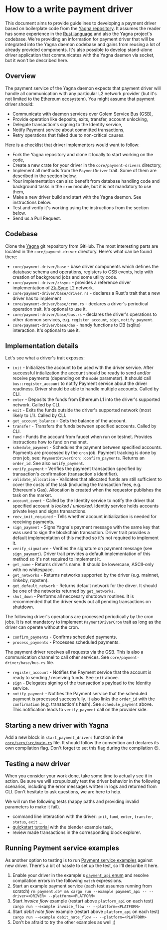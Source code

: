 # How to a write payment driver

This document aims to provide guidelines to developing a payment driver based on boilerplate code from the [Yagna repository](https://github.com/golemfactory/yagna). It assumes the reader has some experience in the [Rust language](https://www.rust-lang.org/) and also the Yagna project's codebase. We're providing an information for payment driver that will be integrated into the Yagna daemon codebase and gains from reusing a lot of already provided components. It's also possible to develop stand-alone driver application that communicates with the Yagna daemon via socket, but it won't be described here.

## Overview

The payment service of the Yagna daemon expects that payment driver will handle all communication with any particular L2 network provider \(but it's not limited to the Ethereum ecosystem\). You might assume that payment driver should:

* Communicate with daemon services over Golem Service Bus \(GSB\),
* Provide operation like deposits, exits, transfer, account unlocking,
* Delegate transaction's signing to the Identity service,
* Notify Payment service about committed transactions,
* Retry operations that failed due to non-critical causes.

Here is a checklist that driver implementors would want to follow:

* Fork the Yagna repository and clone it locally to start working on the code,
* Create a new crate for your driver in the `core/payment-drivers` directory,
* Implement all methods from the `PaymentDriver` trait. Some of them are described in the section below,
* Your implementation can also benefit from database handling code and background tasks in the `cron` module, but it is not mandatory to use them,
* Make a new driver build and start with the Yagna daemon. See instructions below.
* Test and verify it's working using the instructions from the section below.
* Send us a Pull Request.

## Codebase

Clone the [Yagna](https://github.com/golemfactory/yagna) git repository from GitHub. The most interesting parts are located in the `core/payment-driver` directory. Here's what can be found there:

* `core/payment-driver/base` - base driver components which defines the database schema and operations, registers to GSB events, help with creation of background jobs and some utility code.
* `core/payment-driver/zksync` - provides a reference driver implementation of [Zk-Sync](https://zksync.io) L2 network.
* `core/payment-driver/base/driver.rs` - declares a Rust's trait that a new driver has to implement
* `core/payment-driver/base/cron.rs` - declares a driver's periodical operation trait. It's optional to use it.
* `core/payment-driver/base/bus.rs` - declares the driver's operations to other daemon services, e.g. `register_account`, `sign`, `notify_payment`.
* `core/payment-driver/base/dao` - handy functions to DB \(sqlite\) interaction. It's optional to use it.

## Implementation details

Let's see what a driver's trait exposes:

* `init` - Initializes the account to be used with the driver service. After successful intialization the account should be ready to send and/or receive payments \(depending on the `mode` parameter\). It should call `bus::register_account` to notify Payment service about the driver readiness. Driver should be able to handle multiple accounts. Called by CLI.
* `enter` - Deposits the funds from Ethereum L1 into the driver's supported network. Called by CLI.
* `exit` - Exits the funds outside the driver's supported network \(most likely to L1\). Called by CLI.
* `get_account_balance` - Gets the balance of the account.
* `transfer` - Transfers the funds between specified accounts. Called by CLI.
* `fund` - Funds the account from faucet when run on testnet. Provides instructions how to fund on mainnet.
* `schedule_payment` - Schedules the payment between specified accounts. Payments are processed by the `cron` job. Payment tracking is done by cron job, see: `PaymentDriverCron::confirm_payments`. Returns an `order_id`. See also `notify_payment`.
* `verify_payment` - Verifies the payment transaction specified by transaction's confirmation \(transaction's identifier\).
* `validate_allocation` - Validates that allocated funds are still sufficient to cover the costs of the task \(including the transaction fees, e.g. Ethereum's Gas\). Allocation is created when the requestor publishes the task on the market.
* `account_event` - Called by the Identity service to notify the driver that specified account is _locked_ / _unlocked_. Identity service holds accounts private keys and signs transactions.
* `recv_init_required` - Tells whether account initialization is needed for receiving payments.
* `sign_payment` - Signs Yagna's payment message with the same key that was used to sign the blockchain transaction. Driver trait provides a default implementation of this method so it's not required to implement it.
* `verify_signature` - Verifies the signature on payment message \(see `sign_payment`\). Driver trait provides a default implementation of this method so it's not required to implement it.
* `get_name` - Returns driver's name. It should be lowercase, ASCII-only with no whitespace.
* `get_networks` - Returns networks supported by the driver \(e.g. mainnet, rinkeby, ropsten\).
* `get_default_network` - Returns default network for the dirver. It should be one of the networks returned by `get_networks`.
* `shut_down` - Performs all neccesary shutdown routines. It is recommended that the driver sends out all pending transactions on shutdown.

The following driver's operations are processed periodically by the cron jobs. It is not mandatory to implement `PaymentDriverCron` trait as long as the driver can operate without the cron.

* `confirm_payments` - Confirms scheduled payments.
* `process_payments` - Processes scheduled payments.

The payment driver receives all requests via the GSB. This is also a communication channel to call other services. See `core/payment-driver/base/bus.rs` file.

* `register_account` - Notifies the Payment service that the account is ready to sending / receiving funds. See `init` above.
* `sign` - Delegates signing of the transaction's payload to the Identity service.
* `notify_payment` - Notifies the Payment service that the scheduled payment is processed successfully. It also links the `order_id` with the `confirmation` \(e.g. transaction's hash\). See `schedule_payment` above. This notification leads to `verify_payment` call on the provider side.

## Starting a new driver with Yagna

Add a new block in `start_payment_drivers` function in the [`core/serv/src/main.rs`](https://github.com/golemfactory/yagna/blob/master/core/serv/src/main.rs#L216) file. It should follow the convention and declares its own compilation flag. Don't forget to set this flag during the compilation :wink:.

## Testing a new driver

When you consider your work done, take some time to actually see it in action. Be sure we will scrupulously test the driver behavior in the following scenarios, including the error messages written in logs and returned from CLI. Don't hesitate to ask questions, we are here to help.

We will run the following tests \(happy paths and providing invalid parameters to make it fail\).

* command line interaction with the driver: `init`, `fund`, `enter`, `transfer`, `status`,  `exit` ...
* [quickstart tutorial](https://golem-network.gitbook.io/golem-sdk-develop/requestor-tutorials/flash-tutorial-of-requestor-development) with the blender example task,
* review made transactions in the corresponding block explorer.

## Running Payment service examples

As another option to testing is to run [Payment service examples](https://github.com/golemfactory/yagna/blob/master/core/payment/examples/README.md) against new driver. There's a bit of hassle to set up the test, so I'll describe it here.

1. Enable your driver in the example's [`payment_api` enum](https://github.com/golemfactory/yagna/blob/635fac0eda514c7359928851323affa254116d71/core/payment/examples/payment_api.rs#L30) and resolve compilation errors in the following `match` expressions.
2. Start an example payment service \(each test assumes running from scratch\)  `rm payment.db* && cargo run --example payment_api -- --driver=<DRIVER> --platform=<PLATFORM>`
3. Start _invoice flow_ example \(restart above `platform_api` on each test\)  `cargo run --example invoice_flow -- --platform=<PLATFORM>`
4. Start _debit note flow_ example \(restart above `platform_api` on each test\)  `cargo run --example debit_note_flow -- --platform=<PLATFORM>`
5. Don't be afraid to try the other examples as well ;\)

